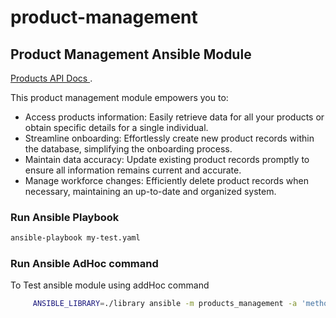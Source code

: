 # product-management

## Product Management Ansible Module 
[Products API Docs ](https://dummyjson.com/docs/products).

This product management module empowers you to:
 * Access products information: Easily retrieve data for all your products or obtain specific details for a single individual.
 * Streamline onboarding: Effortlessly create new product records within the database, simplifying the onboarding process.
 * Maintain data accuracy: Update existing product records promptly to ensure all information remains current and accurate.
 * Manage workforce changes: Efficiently delete product records when necessary, maintaining an up-to-date and organized system.
### Run Ansible Playbook

```bash
ansible-playbook my-test.yaml
```

### Run Ansible AdHoc command 

To Test ansible module using addHoc command
```bash
     ANSIBLE_LIBRARY=./library ansible -m products_management -a 'method=GET id=23' localhost
```  
